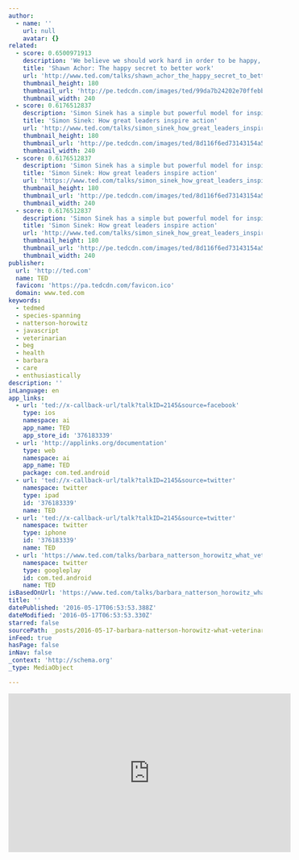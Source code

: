```yaml
---
author:
  - name: ''
    url: null
    avatar: {}
related:
  - score: 0.6500971913
    description: 'We believe we should work hard in order to be happy, but could we be thinking about things backwards? In this fast-moving and very funny talk, psychologist Shawn Achor argues that, actually, happiness inspires us to be more productive.'
    title: 'Shawn Achor: The happy secret to better work'
    url: 'http://www.ted.com/talks/shawn_achor_the_happy_secret_to_better_work'
    thumbnail_height: 180
    thumbnail_url: 'http://pe.tedcdn.com/images/ted/99da7b24202e70ffebb79d5c849556847c805d18_240x180.jpg?lang=en'
    thumbnail_width: 240
  - score: 0.6176512837
    description: 'Simon Sinek has a simple but powerful model for inspirational leadership -- starting with a golden circle and the question "Why?" His examples include Apple, Martin Luther King, and the Wright brothers ...'
    title: 'Simon Sinek: How great leaders inspire action'
    url: 'http://www.ted.com/talks/simon_sinek_how_great_leaders_inspire_action'
    thumbnail_height: 180
    thumbnail_url: 'http://pe.tedcdn.com/images/ted/8d116f6ed73143154a5f8fd240fa4ab6fd52b1cb_240x180.jpg?lang=en'
    thumbnail_width: 240
  - score: 0.6176512837
    description: 'Simon Sinek has a simple but powerful model for inspirational leadership -- starting with a golden circle and the question "Why?" His examples include Apple, Martin Luther King, and the Wright brothers ...'
    title: 'Simon Sinek: How great leaders inspire action'
    url: 'https://www.ted.com/talks/simon_sinek_how_great_leaders_inspire_action'
    thumbnail_height: 180
    thumbnail_url: 'http://pe.tedcdn.com/images/ted/8d116f6ed73143154a5f8fd240fa4ab6fd52b1cb_240x180.jpg?lang=en'
    thumbnail_width: 240
  - score: 0.6176512837
    description: 'Simon Sinek has a simple but powerful model for inspirational leadership -- starting with a golden circle and the question "Why?" His examples include Apple, Martin Luther King, and the Wright brothers ...'
    title: 'Simon Sinek: How great leaders inspire action'
    url: 'http://www.ted.com/talks/simon_sinek_how_great_leaders_inspire_action?language=en'
    thumbnail_height: 180
    thumbnail_url: 'http://pe.tedcdn.com/images/ted/8d116f6ed73143154a5f8fd240fa4ab6fd52b1cb_240x180.jpg?lang=en'
    thumbnail_width: 240
publisher:
  url: 'http://ted.com'
  name: TED
  favicon: 'https://pa.tedcdn.com/favicon.ico'
  domain: www.ted.com
keywords:
  - tedmed
  - species-spanning
  - natterson-horowitz
  - javascript
  - veterinarian
  - beg
  - health
  - barbara
  - care
  - enthusiastically
description: ''
inLanguage: en
app_links:
  - url: 'ted://x-callback-url/talk?talkID=2145&source=facebook'
    type: ios
    namespace: ai
    app_name: TED
    app_store_id: '376183339'
  - url: 'http://applinks.org/documentation'
    type: web
    namespace: ai
    app_name: TED
    package: com.ted.android
  - url: 'ted://x-callback-url/talk?talkID=2145&source=twitter'
    namespace: twitter
    type: ipad
    id: '376183339'
    name: TED
  - url: 'ted://x-callback-url/talk?talkID=2145&source=twitter'
    namespace: twitter
    type: iphone
    id: '376183339'
    name: TED
  - url: 'https://www.ted.com/talks/barbara_natterson_horowitz_what_veterinarians_know_that_doctors_don_t?language=en'
    namespace: twitter
    type: googleplay
    id: com.ted.android
    name: TED
isBasedOnUrl: 'https://www.ted.com/talks/barbara_natterson_horowitz_what_veterinarians_know_that_doctors_don_t?language=en'
title: ''
datePublished: '2016-05-17T06:53:53.388Z'
dateModified: '2016-05-17T06:53:53.330Z'
starred: false
sourcePath: _posts/2016-05-17-barbara-natterson-horowitz-what-veterinarians-know-that-phy.md
inFeed: true
hasPage: false
inNav: false
_context: 'http://schema.org'
_type: MediaObject

---
```

<iframe src="https://cdn.embedly.com/widgets/media.html?src=https%3A%2F%2Fembed-ssl.ted.com%2Ftalks%2Fbarbara_natterson_horowitz_what_veterinarians_know_that_doctors_don_t.html&amp;url=https%3A%2F%2Fwww.ted.com%2Ftalks%2Fbarbara_natterson_horowitz_what_veterinarians_know_that_doctors_don_t&amp;image=http%3A%2F%2Fpe.tedcdn.com%2Fimages%2Fted%2F3dfafaf3b1a648ef4b069bcc80e8823369aecb61_240x180.jpg%3Flang%3Den&amp;key=b7d04c9b404c499eba89ee7072e1c4f7&amp;type=text%2Fhtml&amp;schema=ted" width="560" height="315" scrolling="no" frameborder="0" allowfullscreen="" style=""></iframe>